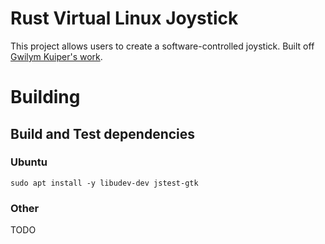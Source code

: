 # Rust Virtual Linux Joystick

This project allows users to create a software-controlled joystick.
Built off [Gwilym Kuiper's work](https://github.com/gwilymk/arduino-joystick).

# Building

## Build and Test dependencies

### Ubuntu

`sudo apt install -y libudev-dev jstest-gtk`

### Other 

TODO

